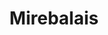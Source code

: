 ---
layout: project
images: ["mirebalais.png", "mirebalais2.png", "mirebalais3.png", "mirebalais4.png"]
work: "UX & UI design - SASS framework - Style Guide - Development."
title: "Mirebalais"
desc: "Creation of the Electronic Medical Record system for a hospital in the city of Mirebalais in Haiti. The software provide functionality like patient registrations, diagnostic capture, vitals, patient records control, etc..."
website: "http://mirebalaisstyleguide.herokuapp.com/"
cover: "mirebalaiscover.jpg"
category: project
class: "second"
link: "mirebalais.html"
---